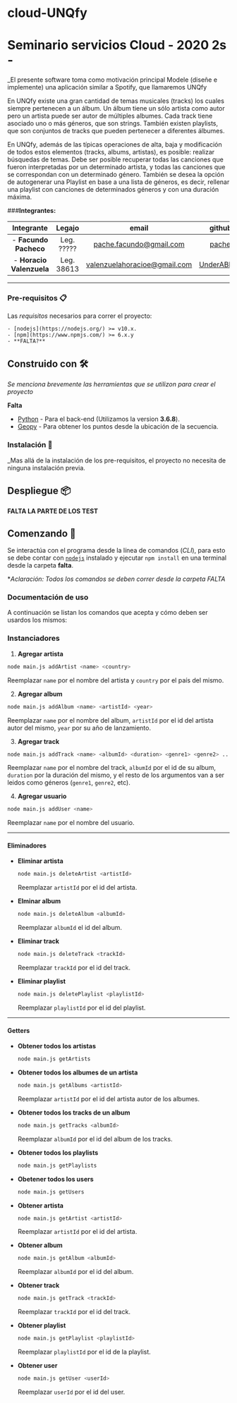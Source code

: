 # cloud-UNQfy

# Seminario servicios Cloud - 2020 2s - 
 
_El presente software toma como motivación principal Modele (diseñe e implemente) una aplicación similar a Spotify, que llamaremos UNQfy

En UNQfy existe una gran cantidad de temas musicales (tracks)  los cuales siempre pertenecen a un álbum. Un álbum tiene un sólo artista como autor pero un artista puede ser autor de múltiples albumes. Cada track tiene asociado uno o más géneros, que son strings. También existen playlists, que son conjuntos de tracks que pueden pertenecer a diferentes álbumes.

En UNQfy, además de las típicas operaciones de alta, baja y modificación de todos estos elementos (tracks, albums, artistas), es posible:
realizar búsquedas de temas. 
Debe ser posible recuperar todas las canciones que fueron interpretadas por un determinado artista, y
todas las canciones que se correspondan con un determinado género.
También se desea la opción de autogenerar  una Playlist en base a una lista de géneros, es decir, rellenar una playlist con canciones de determinados géneros y con una duración máxima.


###**Integrantes:**

| Integrante |   Legajo  |   email   | github user |
| :------:   | :-------: | :------:  |  :-------:  |
|  - **Facundo Pacheco** | Leg. ????? | [pache.facundo@gmail.com ](pache.facundo@gmail.com) | [pache0015](https://github.com/pache0015) |
|- **Horacio Valenzuela** | Leg. 38613 | [valenzuelahoracioe@gmail.com](valenzuelahoracioe@gmail.com) | [UnderABloodySky](https://github.com/UnderABloodySky) |

------


### Pre-requisitos 📋

Las *requisitos* necesarios para correr el proyecto:

    - [nodejs](https://nodejs.org/) >= v10.x. 
    - [npm](https://www.npmjs.com/) >= 6.x.y 
    - **FALTA?**


## Construido con 🛠️

_Se menciona brevemente las herramientas que se utilizon para crear el proyecto_

**Falta**

- [Python](https://www.python.org/) - Para el back-end (Utilizamos la version **3.6.8**).
- [Geopy](https://pypi.org/project/geopy/) - Para obtener los puntos desde la ubicación de la secuencia.


### Instalación 🔧

_Mas allá de la instalación de los pre-requisitos, el proyecto no necesita de ninguna instalación previa. 

## Despliegue 📦

**FALTA LA PARTE DE LOS TEST**


## Comenzando 🚀

Se interactúa con el programa desde la línea de comandos (*CLI*), para esto se debe contar con [`nodejs`](https://nodejs.org/) instalado y ejecutar `npm install` en una terminal desde la carpeta **falta**.

**Aclaración: Todos los comandos se deben correr desde la carpeta *FALTA**



### Documentación de uso


A continuación se listan los comandos que acepta y cómo deben ser usardos los mismos:

### Instanciadores

1. **Agregar artista** 

  ```bash
  node main.js addArtist <name> <country>
  ```

  Reemplazar `name` por el nombre del artista y `country` por el país del mismo.

2. **Agregar album**

  ```bash
  node main.js addAlbum <name> <artistId> <year>
  ```

  Reemplazar `name` por el nombre del album, `artistId` por el id del artista autor del mismo, `year` por su año de lanzamiento.

3. **Agregar track**

  ```bash
  node main.js addTrack <name> <albumId> <duration> <genre1> <genre2> .. <genreN>
  ```

  Reemplazar `name` por el nombre del track, `albumId` por el id de su album, `duration` por la duración del mismo, y el resto de los argumentos van a ser leidos como géneros (`genre1`, `genre2`, etc).

4. **Agregar usuario**

  ```bash
  node main.js addUser <name>
  ```

  Reemplazar `name` por el nombre del usuario.

------

#### Eliminadores

- **Eliminar artista**

  ```bash
  node main.js deleteArtist <artistId>
  ```

  Reemplazar `artistId` por el id del artista.

- **Elminar album**

  ```bash
  node main.js deleteAlbum <albumId>
  ```

  Reemplazar `albumId` el id del album.

- **Eliminar track**

  ```bash
  node main.js deleteTrack <trackId>
  ```

  Reemplazar `trackId` por el id del track.

- **Eliminar playlist**

  ```bash
  node main.js deletePlaylist <playlistId>
  ```

  Reemplazar `playlistId` por el id del playlist.

------

#### Getters

- **Obtener todos los artistas**

  ```bash
  node main.js getArtists
  ```

- **Obtener todos los albumes de un artista**

  ```bash
  node main.js getAlbums <artistId>
  ```

  Reemplazar `artistId` por el id del artista autor de los albumes.

- **Obtener todos los tracks de un album**

  ```bash
  node main.js getTracks <albumId>
  ```

  Reemplazar `albumId` por el id del album de los tracks.

- **Obtener todos los playlists**

  ```bash
  node main.js getPlaylists
  ```

- **Obetener todos los users**

  ```bash
  node main.js getUsers
  ```

- **Obtener artista**

  ```bash
  node main.js getArtist <artistId>
  ```

  Reemplazar `artistId` por el id del artista.

- **Obtener album**

  ```bash
  node main.js getAlbum <albumId>
  ```

  Reemplazar `albumId` por el id del album.

- **Obtener track**

  ```bash
  node main.js getTrack <trackId>
  ```

  Reemplazar `trackId` por el id del track.

- **Obtener playlist**

  ```bash
  node main.js getPlaylist <playlistId>
  ```

  Reemplazar `playlistId` por el id de la playlist.

- **Obtener user**

  ```bash
  node main.js getUser <userId>
  ```

  Reemplazar `userId` por el id del user.




